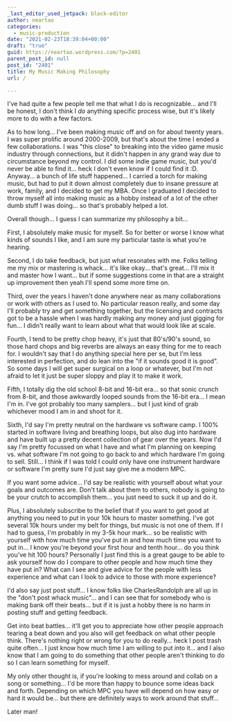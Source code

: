 ```yaml
---
_last_editor_used_jetpack: block-editor
author: neartao
categories:
  - music-production
date: "2021-02-23T18:39:04+00:00"
draft: "true"
guid: https://neartao.wordpress.com/?p=2401
parent_post_id: null
post_id: "2401"
title: My Music Making Philosophy
url: /

---
```

I've had quite a few people tell me that what I do is recognizable… and I'll be honest, I don't think I _do_ anything specific process wise, but it's likely more to do with a few factors.

As to how long… I've been making music off and on for about twenty years. I was super prolific around 2000-2009, but that's about the time I ended a few collaborations. I was "this close" to breaking into the video game music industry through connections, but it didn't happen in any grand way due to circumstance beyond my control. I did some indie game music, but you'd never be able to find it… heck I don't even know if I could find it :D. Anyway… a bunch of life stuff happened… I carried a torch for making music, but had to put it down almost completely due to insane pressure at work, family, and I decided to get my MBA. Once I graduated I decided to throw myself all into making music as a hobby instead of a lot of the other dumb stuff I was doing… so that's probably helped a lot.

Overall though… I guess I can summarize my philosophy a bit…

First, I absolutely make music for myself. So for better or worse I know what kinds of sounds I like, and I am sure my particular taste is what you're hearing.

Second, I do take feedback, but just what resonates with me. Folks telling me my mix or mastering is whack… it's like okay… that's great… I'll mix it and master how I want… but if some suggestions come in that are a straight up improvement then yeah I'll spend some more time on.

Third, over the years I haven't done anywhere near as many collaborations or work with others as I used to. No particular reason really, and some day I'll probably try and get something together, but the licensing and contracts got to be a hassle when I was hardly making any money and just gigging for fun… I didn't really want to learn about what that would look like at scale.

Fourth, I tend to be pretty chop heavy, it's just that 80's/90's sound, so those hard chops and big reverbs are always an easy thing for me to reach for. I wouldn't say that I do anything special here per se, but I'm less interested in perfection, and do lean into the "if it sounds good it is good". So some days I will get super surgical on a loop or whatever, but I'm not afraid to let it just be super sloppy and play it to make it work.

Fifth, I totally dig the old school 8-bit and 16-bit era… so that sonic crunch from 8-bit, and those awkwardly looped sounds from the 16-bit era… I mean I'm in. I've got probably too many samplers… but I just kind of grab whichever mood I am in and shoot for it.

Sixth, I'd say I'm pretty neutral on the hardware vs software camp. I 100% started in software living and breathing loops, but also dug into hardware and have built up a pretty decent collection of gear over the years. Now I'd say I'm pretty focussed on what I have and what I'm planning on keeping vs. what software I'm not going to go back to and which hardware I'm going to sell. Still… I think if I was told I could only have one instrument hardware or software I'm pretty sure I'd just say give me a modern MPC.

If you want some advice… I'd say be realistic with yourself about what your goals and outcomes are. Don't talk about them to others, nobody is going to be your crutch to accomplish them… you just need to suck it up and do it.

Plus, I absolutely subscribe to the belief that if you want to get good at anything you need to put in your 10k hours to master something. I've got several 10k hours under my belt for things, but music is not one of them. If I had to guess, I'm probably in my 3-5k hour mark… so be realistic with yourself with how much time you've put in and how much time you want to put in… I know you're beyond your first hour and tenth hour… do you think you've hit 100 hours? Personally I just find this is a great gauge to be able to ask yourself how do I compare to other people and how much time they have put in? What can I see and give advice for the people with less experience and what can I look to advice to those with more experience?

I'd also say just post stuff… I know folks like CharlesRandolph are all up in the "don't post whack music"… and I can see that for somebody who is making bank off their beats… but if it is just a hobby there is no harm in posting stuff and getting feedback.

Get into beat battles… it'll get you to appreciate how other people approach tearing a beat down and you also will get feedback on what other people think. There's nothing right or wrong for you to do really… heck I post trash quite often… I just know how much time I am willing to put into it… and I also know that I am going to do something that other people aren't thinking to do so I can learn something for myself.

My only other thought is, if you're looking to mess around and collab on a song or something… I'd be more than happy to bounce some ideas back and forth. Depending on which MPC you have will depend on how easy or hard it would be… but there are definitely ways to work around that stuff…

Later man!
